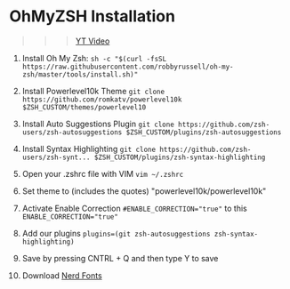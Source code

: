 # OhMyZSH Installation

>>> [YT Video](https://youtu.be/9eJ0HHHNuls)

1. Install Oh My Zsh: 
`sh -c "$(curl -fsSL https://raw.githubusercontent.com/robbyrussell/oh-my-zsh/master/tools/install.sh)"`

1. Install Powerlevel10k Theme
`git clone https://github.com/romkatv/powerlevel10k $ZSH_CUSTOM/themes/powerlevel10`

1. Install Auto Suggestions Plugin 
`git clone https://github.com/zsh-users/zsh-autosuggestions $ZSH_CUSTOM/plugins/zsh-autosuggestions`

1. Install Syntax Highlighting
`git clone https://github.com/zsh-users/zsh-synt... $ZSH_CUSTOM/plugins/zsh-syntax-highlighting`

1. Open your .zshrc file with VIM
`vim ~/.zshrc` 

1. Set theme to (includes the quotes)
"powerlevel10k/powerlevel10k"

1. Activate Enable Correction
`#ENABLE_CORRECTION="true"`
to this
`ENABLE_CORRECTION="true"`

1. Add our plugins
`plugins=(git zsh-autosuggestions zsh-syntax-highlighting)`

1.  Save by pressing CNTRL + Q and then type Y to save

2.  Download [Nerd Fonts](https://www.nerdfonts.com)
